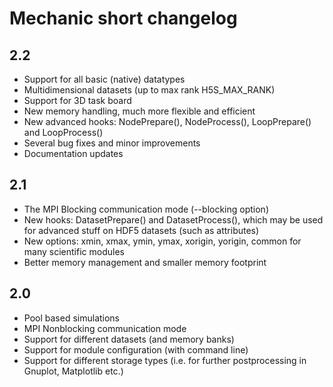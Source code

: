 Mechanic short changelog
========================

2.2
---

- Support for all basic (native) datatypes
- Multidimensional datasets (up to max rank H5S_MAX_RANK)
- Support for 3D task board
- New memory handling, much more flexible and efficient
- New advanced hooks: NodePrepare(), NodeProcess(), LoopPrepare() and LoopProcess()
- Several bug fixes and minor improvements
- Documentation updates

2.1
---

- The MPI Blocking communication mode (--blocking option)
- New hooks: DatasetPrepare() and DatasetProcess(), which may be used for advanced stuff
  on HDF5 datasets (such as attributes)
- New options: xmin, xmax, ymin, ymax, xorigin, yorigin, common for many scientific modules
- Better memory management and smaller memory footprint

2.0
---

- Pool based simulations
- MPI Nonblocking communication mode
- Support for different datasets (and memory banks)
- Support for module configuration (with command line)
- Support for different storage types (i.e. for further postprocessing in Gnuplot,
  Matplotlib etc.)
